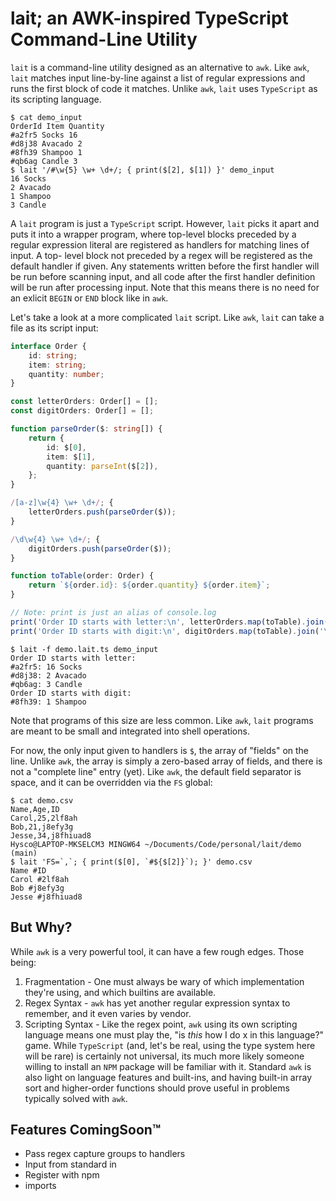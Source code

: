 # lait; an AWK-inspired TypeScript Command-Line Utility

`lait` is a command-line utility designed as an alternative to `awk`. Like `awk`, `lait` matches input line-by-line
against a list of regular expressions and runs the first block of code it matches. Unlike `awk`, `lait` uses
`TypeScript` as its scripting language.

```shell
$ cat demo_input
OrderId Item Quantity
#a2fr5 Socks 16
#d8j38 Avacado 2
#8fh39 Shampoo 1
#qb6ag Candle 3
$ lait '/#\w{5} \w+ \d+/; { print($[2], $[1]) }' demo_input
16 Socks
2 Avacado
1 Shampoo
3 Candle
```

A `lait` program is just a `TypeScript` script. However, `lait` picks it apart and puts it into a wrapper program, where
top-level blocks preceded by a regular expression literal are registered as handlers for matching lines of input. A top-
level block not preceded by a regex will be registered as the default handler if given. Any statements written before
the first handler will be run before scanning input, and all code after the first handler definition will be run after
processing input. Note that this means there is no need for an exlicit `BEGIN` or `END` block like in `awk`.

Let's take a look at a more complicated `lait` script. Like `awk`, `lait` can take a file as its script input:

```typescript
interface Order {
    id: string;
    item: string;
    quantity: number;
}

const letterOrders: Order[] = [];
const digitOrders: Order[] = [];

function parseOrder($: string[]) {
    return {
        id: $[0],
        item: $[1],
        quantity: parseInt($[2]),
    };
}

/[a-z]\w{4} \w+ \d+/; {
    letterOrders.push(parseOrder($));
}

/\d\w{4} \w+ \d+/; {
    digitOrders.push(parseOrder($));
}

function toTable(order: Order) {
    return `${order.id}: ${order.quantity} ${order.item}`;
}

// Note: print is just an alias of console.log
print('Order ID starts with letter:\n', letterOrders.map(toTable).join('\n'));
print('Order ID starts with digit:\n', digitOrders.map(toTable).join('\n'));
```

```shell
$ lait -f demo.lait.ts demo_input 
Order ID starts with letter:
#a2fr5: 16 Socks
#d8j38: 2 Avacado
#qb6ag: 3 Candle
Order ID starts with digit:
#8fh39: 1 Shampoo
```

Note that programs of this size are less common. Like `awk`, `lait` programs are meant to be small and integrated into
shell operations.

For now, the only input given to handlers is `$`, the array of "fields" on the line. Unlike `awk`, the array is simply a
zero-based array of fields, and there is not a "complete line" entry (yet). Like `awk`, the default field separator is
space, and it can be overridden via the `FS` global:

```shell
$ cat demo.csv
Name,Age,ID
Carol,25,2lf8ah
Bob,21,j8efy3g
Jesse,34,j8fhiuad8
Hysco@LAPTOP-MKSELCM3 MINGW64 ~/Documents/Code/personal/lait/demo (main)
$ lait 'FS=`,`; { print($[0], `#${$[2]}`); }' demo.csv
Name #ID
Carol #2lf8ah
Bob #j8efy3g
Jesse #j8fhiuad8
```

## But Why?

While `awk` is a very powerful tool, it can have a few rough edges. Those being:

1. Fragmentation - One must always be wary of which implementation they're using, and which builtins are available.
2. Regex Syntax - `awk` has yet another regular expression syntax to remember, and it even varies by vendor.
3. Scripting Syntax - Like the regex point, `awk` using its own scripting language means one must play the, "is _this_
   how I do x in this language?" game. While `TypeScript` (and, let's be real, using the type system here will be rare)
   is certainly not universal, its much more likely someone willing to install an `NPM` package will be familiar with
   it. Standard `awk` is also light on language features and built-ins, and having built-in array sort and higher-order
   functions should prove useful in problems typically solved with `awk`.

## Features ComingSoon™
- Pass regex capture groups to handlers
- Input from standard in
- Register with npm
- imports
